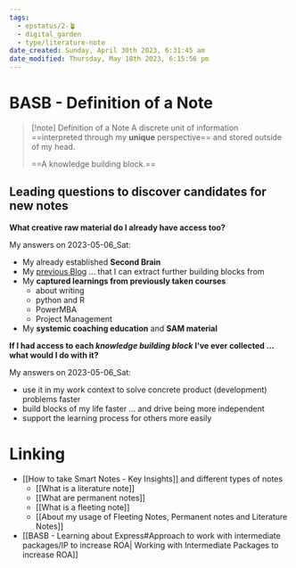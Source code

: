 ```yaml
---
tags:
  - epstatus/2-🪴
  - digital_garden
  - type/literature-note
date_created: Sunday, April 30th 2023, 6:31:45 am
date_modified: Thursday, May 18th 2023, 6:15:56 pm
---
```

# BASB - Definition of a Note

> [!note] Definition of a Note
> A discrete unit of information ==interpreted through my **unique** perspective== and stored outside of my head. 
> 
> ==A knowledge building block.==
> 

## Leading questions to discover candidates for new notes
**What creative raw material do I already have access too?**

My answers on 2023-05-06_Sat:
+ My already established **Second Brain**
+ My [previous Blog](https://ontheagilepath.net/) ... that I can extract further building blocks from
+ My **captured learnings from previously taken courses** 
	+ about writing
	+ python and R
	+ PowerMBA
	+ Project Management
+ My **systemic coaching education** and **SAM material**

**If I had access to each *knowledge building block* I've ever collected ... what would I do with it?**

My answers on 2023-05-06_Sat:
+ use it in my work context to solve concrete product (development) problems faster
+ build blocks of my life faster ... and drive being more independent 
+ support the learning process for others more easily

# Linking
+ [[How to take Smart Notes - Key Insights]] and different types of notes
	+ [[What is a literature note]]
	+ [[What are permanent notes]]
	+ [[What is a fleeting note]]
	+ [[About my usage of Fleeting Notes, Permanent notes and Literature Notes]]
+ [[BASB - Learning about Express#Approach to work with intermediate packages/IP to increase ROA| Working with Intermediate Packages to increase ROA]]











